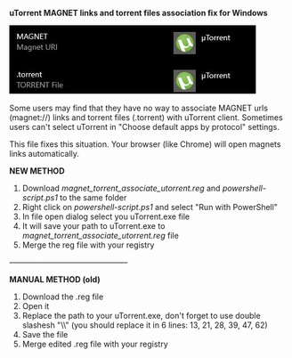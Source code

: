 **uTorrent MAGNET links and torrent files association fix for Windows**

![alt text](https://github.com/warshtranker/utorrent_magnet_fix/blob/main/demo.jpg)

Some users may find that they have no way to associate MAGNET urls (magnet://) links and torrent files (.torrent) with uTorrent client. 
Sometimes users can't select uTorrent in "Choose default apps by protocol" settings.

This file fixes this situation. Your browser (like Chrome) will open magnets links automatically.

**NEW METHOD**
1. Download _magnet_torrent_associate_utorrent.reg_ and _powershell-script.ps1_ to the same folder
2. Right click on _powershell-script.ps1_ and select "Run with PowerShell"
3. In file open dialog select you uTorrent.exe file
4. It will save your path to uTorrent.exe to _magnet_torrent_associate_utorrent.reg_ file
5. Merge the reg file with your registry

~~---------------------------------~~

**MANUAL METHOD (old)**
1. Download the .reg file
2. Open it
3. Replace the path to your uTorrent.exe, don't forget to use double slashesh "\\\\" (you should replace it in 6 lines: 13, 21, 28, 39, 47, 62)
4. Save the file
5. Merge edited .reg file with your registry



